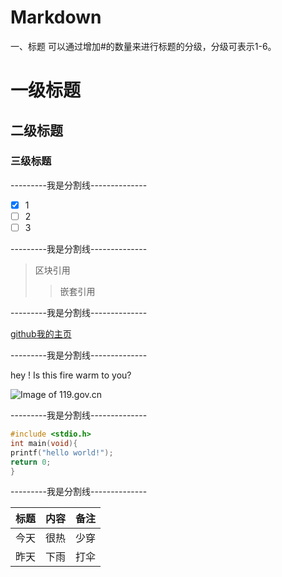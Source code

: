 # Markdown

一、标题
可以通过增加#的数量来进行标题的分级，分级可表示1-6。

# 一级标题
## 二级标题
### 三级标题

---------我是分割线--------------

- [x] 1
- [ ] 2
- [ ] 3

---------我是分割线--------------

> 区块引用
>> 嵌套引用

---------我是分割线--------------

[github我的主页](http://github.com/jsliker)

---------我是分割线--------------

hey ! Is this fire warm to you?

![Image of 119.gov.cn](http://weixin.119.gov.cn/uploads///3/c/3/a/thumb_55f695528a6ee.jpg)

---------我是分割线--------------

```c
#include <stdio.h>
int main(void){
printf("hello world!");
return 0;
}
```
---------我是分割线--------------

标题 | 内容 | 备注
-----|------|-----
今天 | 很热 | 少穿
昨天 | 下雨 | 打伞
